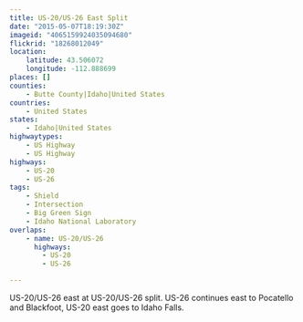 ```yaml
---
title: US-20/US-26 East Split
date: "2015-05-07T18:19:30Z"
imageid: "4065159924035094680"
flickrid: "18268012049"
location:
    latitude: 43.506072
    longitude: -112.888699
places: []
counties:
    - Butte County|Idaho|United States
countries:
    - United States
states:
    - Idaho|United States
highwaytypes:
    - US Highway
    - US Highway
highways:
    - US-20
    - US-26
tags:
    - Shield
    - Intersection
    - Big Green Sign
    - Idaho National Laboratory
overlaps:
    - name: US-20/US-26
      highways:
        - US-20
        - US-26

---
```

US-20/US-26 east at US-20/US-26 split.  US-26 continues east to Pocatello and Blackfoot, US-20 east goes to Idaho Falls.
